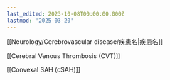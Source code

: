```yaml
---
last_edited: 2023-10-08T00:00:00.000Z
lastmod: '2025-03-20'
---
```





  

  

[[Neurology/Cerebrovascular disease/疾患名|疾患名]]

  

  

  

[[Cerebral Venous Thrombosis (CVT)]]

[[Convexal SAH (cSAH)]]
